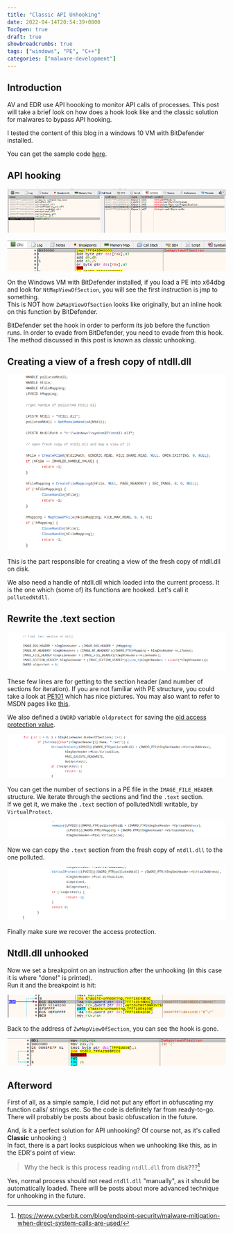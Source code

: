 ```yaml
---
title: "Classic API Unhooking"
date: 2022-04-14T20:54:39+0800
TocOpen: true
draft: true
showbreadcrumbs: true 
tags: ["windows", "PE", "C++"]
categories: ["malware-development"]
---
```


## Introduction

AV and EDR use API hoooking to monitor API calls of processes. This post will take a brief look on how does a hook look like and the classic solution for malwares to bypass API hooking.

I tested the content of this blog in a windows 10 VM with BitDefender installed.

You can get the sample code [here](https://github.com/KatsuragiCSL/classic-unhooking).

## API hooking

![](/classic-api-unhooking/s1.png)

![](/classic-api-unhooking/s2.png)

On the Windows VM with BitDefender installed, if you load a PE into x64dbg and look for `NtMapViewOfSection`, you will see the first instruction is jmp to something.  
This is NOT how `ZwMapViewOfSection` looks like originally, but an inline hook on this function by BitDefender.

BitDefender set the hook in order to perform its job before the function runs. In order to evade from BitDefender, you need to evade from this hook. The method discussed in this post is known as classic unhooking.

## Creating a view of a fresh copy of ntdll.dll

![](/classic-api-unhooking/1.png)

This is the part responsible for creating a view of the fresh copy of ntdll.dll on disk.

We also need a handle of ntdll.dll which loaded into the current process. It is the one which (some of) its functions are hooked. Let's call it `pollutedNtdll`.

## Rewrite the .text section

![](/classic-api-unhooking/2.png)

These few lines are for getting to the section header (and number of sections for iteration). If you are not familiar with PE structure, you could take a look at [PE101](https://github.com/corkami/pics/tree/master/binary/pe101) which has nice pictures. You may also want to refer to MSDN pages like [this](https://docs.microsoft.com/en-us/windows/win32/api/winnt/ns-winnt-image_nt_headers64).

We also defined a `DWORD` variable `oldprotect` for saving the [old access protection value](https://docs.microsoft.com/en-us/windows/win32/api/memoryapi/nf-memoryapi-virtualprotect).

![](/classic-api-unhooking/3.png)

You can get the number of sections in a PE file in the `IMAGE_FILE_HEADER` structure. We iterate through the sections and find the `.text` section.  
If we get it, we make the `.text` section of pollutedNtdll writable, by `VirtualProtect`.

![](/classic-api-unhooking/4.png)

Now we can copy the `.text` section from the fresh copy of `ntdll.dll` to the one polluted.

![](/classic-api-unhooking/5.png)

Finally make sure we recover the access protection.

## Ntdll.dll unhooked

Now we set a breakpoint on an instruction after the unhooking (in this case it is where "done!" is printed).  
Run it and the breakpoint is hit:

![](/classic-api-unhooking/s3.png)

Back to the address of `ZwMapViewOfSection`, you can see the hook is gone.

![](/classic-api-unhooking/s4.png)

## Afterword

First of all, as a simple sample, I did not put any effort in obfuscating my function calls/ strings etc. So the code is definitely far from ready-to-go.  
There will probably be posts about basic obfuscation in the future.

And, is it a perfect solution for API unhooking? Of course not, as it's called **Classic** unhooking :)  
In fact, there is a part looks suspicious when we unhooking like this, as in the EDR's point of view:

> Why the heck is this process reading `ntdll.dll` from disk???[^1]

Yes, normal process should not read `ntdll.dll` "manually", as it should be automatically loaded. There will be posts about more advanced technique for unhooking in the future.

[^1]: https://www.cyberbit.com/blog/endpoint-security/malware-mitigation-when-direct-system-calls-are-used/
